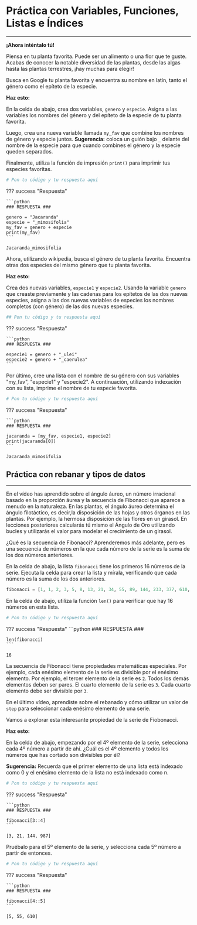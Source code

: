 # Práctica con Variables, Funciones, Listas e Índices
________

**¡Ahora inténtalo tú!**

Piensa en tu planta favorita. Puede ser un alimento o una flor que te guste. Acabas de conocer la notable diversidad de las plantas, desde las algas hasta las plantas terrestres, ¡hay muchas para elegir!

Busca en Google tu planta favorita y encuentra su nombre en latín, tanto el género como el epíteto de la especie.

**Haz esto:**

En la celda de abajo, crea dos variables, `genero` y `especie`. Asigna a las variables los nombres del género y del epíteto de la especie de tu planta favorita.

Luego, crea una nueva variable llamada `my_fav` que combine los nombres de género y especie juntos. **Sugerencia:** coloca un guión bajo `_` delante del nombre de la especie para que cuando combines el género y la especie queden separados.

Finalmente, utiliza la función de impresión `print()` para imprimir tus especies favoritas.


```python
# Pon tu código y tu respuesta aquí


```

??? success "Respuesta"

    ```python
    ### RESPUESTA ###

    genero = "Jacaranda"
    especie = "_mimosifolia"
    my_fav = genero + especie
    print(my_fav)
    ```

    Jacaranda_mimosifolia


Ahora, utilizando wikipedia, busca el género de tu planta favorita. Encuentra otras dos especies del mismo género que tu planta favorita. 

**Haz esto:**

Crea dos nuevas variables, `especie1` y `especie2`. Usando la variable `genero` que creaste previamente y las cadenas para los epítetos de las dos nuevas especies, asigna a las dos nuevas variables de especies los nombres completos (con género) de las dos nuevas especies.


```python
## Pon tu código y tu respuesta aquí

```

??? success "Respuesta"

    ```python
    ### RESPUESTA ###

    especie1 = genero + "_ulei"
    especie2 = genero + "_caerulea"
    ```

Por último, cree una lista con el nombre de su género con sus variables "my_fav", "especie1" y "especie2". A continuación, utilizando indexación con su lista, imprime el nombre de tu especie favorita.


```python
# Pon tu código y tu respuesta aquí

```

??? success "Respuesta"

    ```python
    ### RESPUESTA ###

    jacaranda = [my_fav, especie1, especie2]
    print(jacaranda[0])
    ```

    Jacaranda_mimosifolia


## Práctica con rebanar y tipos de datos
____

En el vídeo has aprendido sobre el ángulo áureo, un número irracional basado en la proporción áurea y la secuencia de Fibonacci que aparece a menudo en la naturaleza. En las plantas, el ángulo áureo determina el ángulo filotáctico, es decir,la disposición de las hojas y otros órganos en las plantas. Por ejemplo, la hermosa disposición de las flores en un girasol. En lecciones posteriores calcularás tú mismo el Ángulo de Oro utilizando bucles y utilizarás el valor para modelar el crecimiento de un girasol.

¿Qué es la secuencia de Fibonacci? Aprenderemos más adelante, pero es una secuencia de números en la que cada número de la serie es la suma de los dos números anteriores.

En la celda de abajo, la lista `fibonacci` tiene los primeros 16 números de la serie. Ejecuta la celda para crear la lista y mírala, verificando que cada número es la suma de los dos anteriores.


```python
fibonacci = [1, 1, 2, 3, 5, 8, 13, 21, 34, 55, 89, 144, 233, 377, 610, 987]
```

En la celda de abajo, utiliza la función `len()` para verificar que hay 16 números en esta lista.


```python
# Pon tu código y tu respuesta aquí
```

??? success "Respuesta"
    ```python
    ### RESPUESTA ###

    len(fibonacci)
    ```

    16



La secuencia de Fibonacci tiene propiedades matemáticas especiales. Por ejemplo, cada enésimo elemento de la serie es divisible por el enésimo elemento. Por ejemplo, el tercer elemento de la serie es `2`. Todos los demás elementos deben ser pares. El cuarto elemento de la serie es `3`. Cada cuarto elemento debe ser divisible por `3`.

En el último vídeo, aprendiste sobre el rebanado y cómo utilizar un valor de `step` para seleccionar cada enésimo elemento de una serie.

Vamos a explorar esta interesante propiedad de la serie de Fiobonacci.

**Haz esto:**

En la celda de abajo, empezando por el 4º elemento de la serie, selecciona cada 4º número a partir de ahí. ¿Cuál es el 4º elemento y todos los números que has cortado son divisibles por él?

**Sugerencia:** Recuerda que el primer elemento de una lista está indexado como 0 y el enésimo elemento de la lista no está indexado como n.


```python
# Pon tu código y tu respuesta aquí
```

??? success "Respuesta"

    ```python
    ### RESPUESTA ###

    fibonacci[3::4]
    ```

    [3, 21, 144, 987]



Pruébalo para el 5º elemento de la serie, y selecciona cada 5º número a partir de entonces.


```python
# Pon tu código y tu respuesta aquí
```

??? success "Respuesta"

    ```python
    ### RESPUESTA ###

    fibonacci[4::5]
    ```

    [5, 55, 610]


